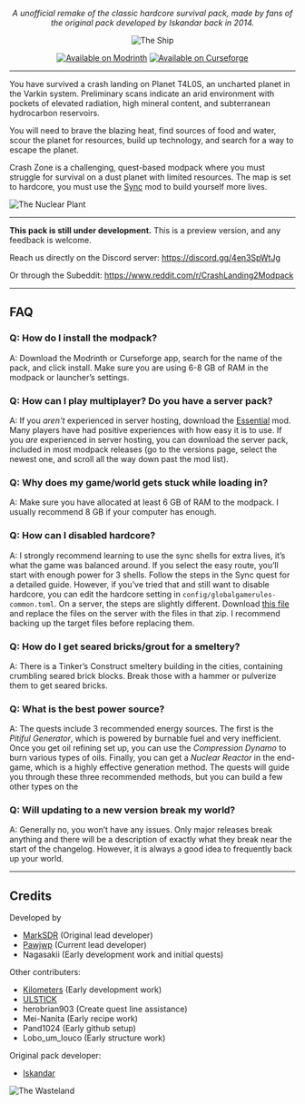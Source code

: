 <div align="center">
 
_A unofficial remake of the classic hardcore survival pack, made by fans of the original pack developed by Iskandar back in 2014._

![The Ship](https://cdn.modrinth.com/data/Y5UhUxAD/images/414e1ad7d7c0aa222052f661522b8f8758d13fde.webp)

[![Available on Modrinth](https://cdn.jsdelivr.net/npm/@intergrav/devins-badges@3/assets/cozy/available/modrinth_vector.svg)](https://modrinth.com/modpack/crash-landing-remake)
[![Available on Curseforge](https://cdn.jsdelivr.net/npm/@intergrav/devins-badges@3/assets/cozy/available/curseforge_vector.svg)](https://www.curseforge.com/minecraft/modpacks/crash-landing-remake)

</div>

______________________________________________________________________

You have survived a crash landing on Planet T4L0S, an uncharted planet in the Varkin system. Preliminary scans indicate an arid environment with pockets of elevated radiation, high mineral content, and subterranean hydrocarbon reservoirs.

You will need to brave the blazing heat, find sources of food and water, scour the planet for resources, build up technology, and search for a way to escape the planet.

Crash Zone is a challenging, quest-based modpack where you must struggle for survival on a dust planet with limited resources. The map is set to hardcore, you must use the [Sync](https://modrinth.com/mod/sync-fabric-rereported/) mod to build yourself more lives.

![The Nuclear Plant](https://cdn.modrinth.com/data/Y5UhUxAD/images/26717b9d9ab7cacc1e0d6605fc0bc932e9be0d32.webp)

______________________________________________________________________

**This pack is still under development.** This is a preview version, and any feedback is welcome.

Reach us directly on the Discord server:
https://discord.gg/4en3SpWtJg

Or through the Subeddit:
https://www.reddit.com/r/CrashLanding2Modpack
______________________________________________________________________

## FAQ

### Q: How do I install the modpack?

A: Download the Modrinth or Curseforge app, search for the name of the pack, and click install. Make sure you are using 6-8 GB of RAM in the modpack or launcher’s settings.

### Q: How can I play multiplayer? Do you have a server pack?
A: If you *aren't* experienced in server hosting, download the [Essential](https://modrinth.com/mod/essential) mod. Many players have had positive experiences with how easy it is to use. If you *are* experienced in server hosting, you can download the server pack, included in most modpack releases (go to the versions page, select the newest one, and scroll all the way down past the mod list).

### Q: Why does my game/world gets stuck while loading in?

A: Make sure you have allocated at least 6 GB of RAM to the modpack. I usually recommend 8 GB if your computer has enough.

### Q: How can I disabled hardcore?

A: I strongly recommend learning to use the sync shells for extra lives, it’s what the game was balanced around. If you select the easy route, you’ll start with enough power for 3 shells. Follow the steps in the Sync quest for a detailed guide.
However, if you’ve tried that and still want to disable hardcore, you can edit the hardcore setting in `config/globalgamerules-common.toml`. On a server, the steps are slightly different. Download [this file](https://cdn.modrinth.com/data/Y5UhUxAD/versions/YopX3hzh/Non-Hardcore_Server_Files.zip) and replace the files on the server with the files in that zip. I recommend backing up the target files before replacing them.

### Q: How do I get seared bricks/grout for a smeltery?

A: There is a Tinker’s Construct smeltery building in the cities, containing crumbling seared brick blocks. Break those with a hammer or pulverize them to get seared bricks.

### Q: What is the best power source?

A: The quests include 3 recommended energy sources. The first is the *Pitiful Generator*, which is powered by burnable fuel and very inefficient. Once you get oil refining set up, you can use the *Compression Dynamo* to burn various types of oils. Finally, you can get a *Nuclear Reactor* in the end-game, which is a highly effective generation method. The quests will guide you through these three recommended methods, but you can build a few other types on the

### Q: Will updating to a new version break my world?

A: Generally no, you won’t have any issues. Only major releases break anything and there will be a description of exactly what they break near the start of the changelog. However, it is always a good idea to frequently back up your world.

______________________________________________________________________

## Credits
Developed by
- [MarkSDR](https://modrinth.com/user/MarkSDR) (Original lead developer)
- [Pawjwp](https://modrinth.com/user/pawjwp) (Current lead developer)
- Nagasakii (Early development work and initial quests)

Other contributers:
- [Kilometers](https://modrinth.com/user/kilometersperhour) (Early development work)
- [ULSTICK](https://linktr.ee/ULSTICK)
- herobrian903 (Create quest line assistance)
- Mei-Nanita (Early recipe work)
- Pand1024 (Early github setup)
- Lobo_um_louco (Early structure work)

Original pack developer:
- [Iskandar](https://x.com/iskan_dar)

![The Wasteland](https://cdn.modrinth.com/data/Y5UhUxAD/images/469e0228d64aa83a156b8817a1a5cc74ee8bdf6a.png)